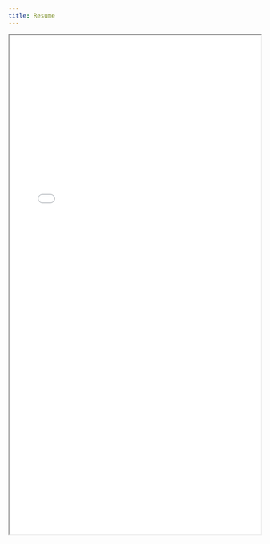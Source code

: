 ```yaml
---
title: Resume
---
```


<iframe src="/assets/files/Resume_Zuzhao_Ye.pdf" width="100%" height="1000px">
</iframe>
